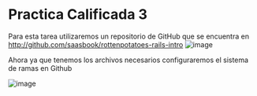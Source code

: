 # Practica Calificada 3 
Para esta tarea utilizaremos un repositorio de GitHub que se encuentra en http://github.com/saasbook/rottenpotatoes-rails-intro
![image](https://github.com/peg1163/CC3S2/assets/92898224/7a5a5555-1998-444a-87af-0af20e572f51) 

Ahora ya que tenemos los archivos necesarios configuraremos el sistema de ramas en Github

![image](https://github.com/peg1163/CC3S2/assets/92898224/619b7790-dba6-46f6-9420-92590a5c0683)



